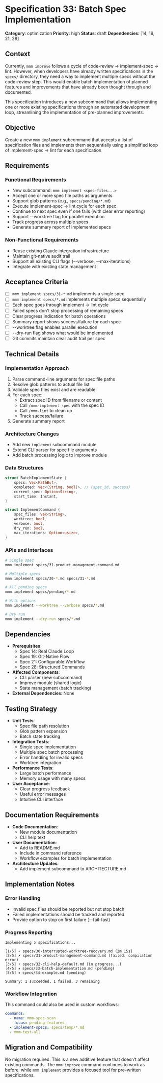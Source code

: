 # Specification 33: Batch Spec Implementation

**Category**: optimization
**Priority**: high
**Status**: draft
**Dependencies**: [14, 19, 21, 28]

## Context

Currently, `mmm improve` follows a cycle of code-review → implement-spec → lint. However, when developers have already written specifications in the `specs/` directory, they need a way to implement multiple specs without the code-review step. This would enable batch implementation of planned features and improvements that have already been thought through and documented.

This specification introduces a new subcommand that allows implementing one or more existing specifications through an automated development loop, streamlining the implementation of pre-planned improvements.

## Objective

Create a new `mmm implement` subcommand that accepts a list of specification files and implements them sequentially using a simplified loop of implement-spec → lint for each specification.

## Requirements

### Functional Requirements
- New subcommand: `mmm implement <spec-files...>`
- Accept one or more spec file paths as arguments
- Support glob patterns (e.g., `specs/pending/*.md`)
- Execute implement-spec → lint cycle for each spec
- Continue to next spec even if one fails (with clear error reporting)
- Support --worktree flag for parallel execution
- Track progress across multiple specs
- Generate summary report of implemented specs

### Non-Functional Requirements
- Reuse existing Claude integration infrastructure
- Maintain git-native audit trail
- Support all existing CLI flags (--verbose, --max-iterations)
- Integrate with existing state management

## Acceptance Criteria

- [ ] `mmm implement specs/31-*.md` implements a single spec
- [ ] `mmm implement specs/*.md` implements multiple specs sequentially
- [ ] Each spec goes through implement → lint cycle
- [ ] Failed specs don't stop processing of remaining specs
- [ ] Clear progress indication for batch operations
- [ ] Summary report shows success/failure for each spec
- [ ] --worktree flag enables parallel execution
- [ ] --dry-run flag shows what would be implemented
- [ ] Git commits maintain clear audit trail per spec

## Technical Details

### Implementation Approach
1. Parse command-line arguments for spec file paths
2. Resolve glob patterns to actual file list
3. Validate spec files exist and are readable
4. For each spec:
   - Extract spec ID from filename or content
   - Call `/mmm-implement-spec` with the spec ID
   - Call `/mmm-lint` to clean up
   - Track success/failure
5. Generate summary report

### Architecture Changes
- Add new `implement` subcommand module
- Extend CLI parser for spec file arguments
- Add batch processing logic to improve module

### Data Structures
```rust
struct BatchImplementState {
    specs: Vec<PathBuf>,
    completed: Vec<(String, bool)>, // (spec_id, success)
    current_spec: Option<String>,
    start_time: Instant,
}

struct ImplementCommand {
    spec_files: Vec<String>,
    worktree: bool,
    verbose: bool,
    dry_run: bool,
    max_iterations: Option<usize>,
}
```

### APIs and Interfaces
```bash
# Single spec
mmm implement specs/31-product-management-command.md

# Multiple specs
mmm implement specs/30-*.md specs/31-*.md

# All pending specs
mmm implement specs/pending/*.md

# With options
mmm implement --worktree --verbose specs/*.md

# Dry run
mmm implement --dry-run specs/*.md
```

## Dependencies

- **Prerequisites**: 
  - Spec 14: Real Claude Loop
  - Spec 19: Git-Native Flow
  - Spec 21: Configurable Workflow
  - Spec 28: Structured Commands
- **Affected Components**: 
  - CLI parser (new subcommand)
  - Improve module (shared logic)
  - State management (batch tracking)
- **External Dependencies**: None

## Testing Strategy

- **Unit Tests**: 
  - Spec file path resolution
  - Glob pattern expansion
  - Batch state tracking
- **Integration Tests**: 
  - Single spec implementation
  - Multiple spec batch processing
  - Error handling for invalid specs
  - Worktree integration
- **Performance Tests**: 
  - Large batch performance
  - Memory usage with many specs
- **User Acceptance**: 
  - Clear progress feedback
  - Useful error messages
  - Intuitive CLI interface

## Documentation Requirements

- **Code Documentation**: 
  - New module documentation
  - CLI help text
- **User Documentation**: 
  - Add to README.md
  - Include in command reference
  - Workflow examples for batch implementation
- **Architecture Updates**: 
  - Add implement subcommand to ARCHITECTURE.md

## Implementation Notes

### Error Handling
- Invalid spec files should be reported but not stop batch
- Failed implementations should be tracked and reported
- Provide option to stop on first failure (--fail-fast)

### Progress Reporting
```
Implementing 5 specifications...

[1/5] ✓ specs/30-interrupted-worktree-recovery.md (2m 15s)
[2/5] ✗ specs/31-product-management-command.md (failed: compilation error)
[3/5] ⚡ specs/32-cli-help-default.md (in progress...)
[4/5] ⏸ specs/33-batch-implementation.md (pending)
[5/5] ⏸ specs/34-example.md (pending)

Summary: 1 succeeded, 1 failed, 3 remaining
```

### Workflow Integration
This command could also be used in custom workflows:
```yaml
commands:
  - name: mmm-spec-scan
    focus: pending-features
  - implement-specs: specs/temp/*.md
  - mmm-test-all
```

## Migration and Compatibility

No migration required. This is a new additive feature that doesn't affect existing commands. The `mmm improve` command continues to work as before, while `mmm implement` provides a focused tool for pre-written specifications.